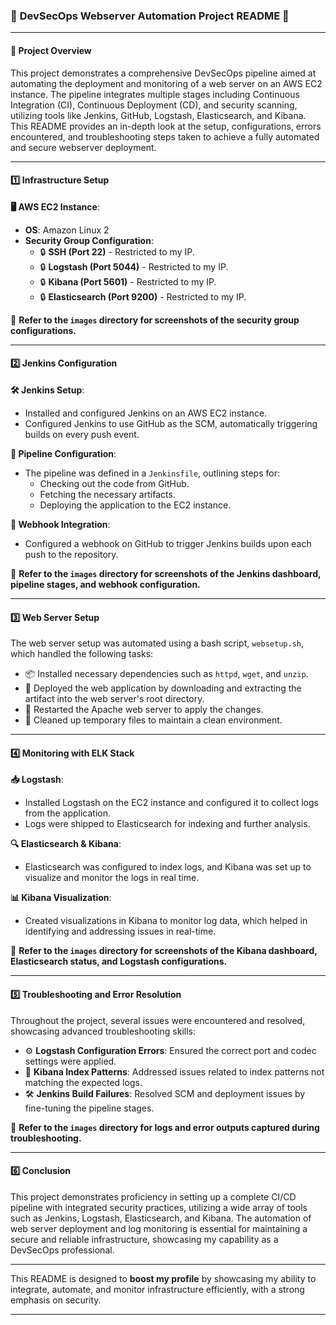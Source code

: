 ### 🌟 **DevSecOps Webserver Automation Project README** 🌟

---

#### 🚀 **Project Overview**

This project demonstrates a comprehensive DevSecOps pipeline aimed at automating the deployment and monitoring of a web server on an AWS EC2 instance. The pipeline integrates multiple stages including Continuous Integration (CI), Continuous Deployment (CD), and security scanning, utilizing tools like Jenkins, GitHub, Logstash, Elasticsearch, and Kibana. This README provides an in-depth look at the setup, configurations, errors encountered, and troubleshooting steps taken to achieve a fully automated and secure webserver deployment.

---

#### **1️⃣ Infrastructure Setup**

**🖥️ AWS EC2 Instance**:
- **OS**: Amazon Linux 2
- **Security Group Configuration**:
    - 🔒 **SSH (Port 22)** - Restricted to my IP.
    - 🔒 **Logstash (Port 5044)** - Restricted to my IP.
    - 🔒 **Kibana (Port 5601)** - Restricted to my IP.
    - 🔒 **Elasticsearch (Port 9200)** - Restricted to my IP.

📂 **Refer to the `images` directory for screenshots of the security group configurations.**

---

#### **2️⃣ Jenkins Configuration**

**🛠️ Jenkins Setup**:
- Installed and configured Jenkins on an AWS EC2 instance.
- Configured Jenkins to use GitHub as the SCM, automatically triggering builds on every push event.

**📜 Pipeline Configuration**:
- The pipeline was defined in a `Jenkinsfile`, outlining steps for:
    - Checking out the code from GitHub.
    - Fetching the necessary artifacts.
    - Deploying the application to the EC2 instance.

**🔗 Webhook Integration**:
- Configured a webhook on GitHub to trigger Jenkins builds upon each push to the repository.

📂 **Refer to the `images` directory for screenshots of the Jenkins dashboard, pipeline stages, and webhook configuration.**

---

#### **3️⃣ Web Server Setup**

The web server setup was automated using a bash script, `websetup.sh`, which handled the following tasks:
- 📦 Installed necessary dependencies such as `httpd`, `wget`, and `unzip`.
- 🚀 Deployed the web application by downloading and extracting the artifact into the web server's root directory.
- 🔄 Restarted the Apache web server to apply the changes.
- 🧹 Cleaned up temporary files to maintain a clean environment.

---

#### **4️⃣ Monitoring with ELK Stack**

**📥 Logstash**:
- Installed Logstash on the EC2 instance and configured it to collect logs from the application.
- Logs were shipped to Elasticsearch for indexing and further analysis.

**🔍 Elasticsearch & Kibana**:
- Elasticsearch was configured to index logs, and Kibana was set up to visualize and monitor the logs in real time.

**📊 Kibana Visualization**:
- Created visualizations in Kibana to monitor log data, which helped in identifying and addressing issues in real-time.

📂 **Refer to the `images` directory for screenshots of the Kibana dashboard, Elasticsearch status, and Logstash configurations.**

---

#### **5️⃣ Troubleshooting and Error Resolution**

Throughout the project, several issues were encountered and resolved, showcasing advanced troubleshooting skills:
- ⚙️ **Logstash Configuration Errors**: Ensured the correct port and codec settings were applied.
- 🔧 **Kibana Index Patterns**: Addressed issues related to index patterns not matching the expected logs.
- 🛠️ **Jenkins Build Failures**: Resolved SCM and deployment issues by fine-tuning the pipeline stages.

📂 **Refer to the `images` directory for logs and error outputs captured during troubleshooting.**

---

#### **6️⃣ Conclusion**

This project demonstrates proficiency in setting up a complete CI/CD pipeline with integrated security practices, utilizing a wide array of tools such as Jenkins, Logstash, Elasticsearch, and Kibana. The automation of web server deployment and log monitoring is essential for maintaining a secure and reliable infrastructure, showcasing my capability as a DevSecOps professional.

---

This README is designed to **boost my profile** by showcasing my ability to integrate, automate, and monitor infrastructure efficiently, with a strong emphasis on security.

---
